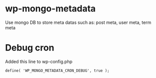 # wp-mongo-metadata
Use mongo DB to store meta datas such as: post meta, user meta, term meta


# Debug cron

Added this line to wp-config.php

```
define( 'WP_MONGO_METADATA_CRON_DEBUG', true );
```